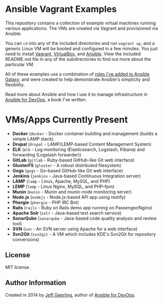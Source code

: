 # Ansible Vagrant Examples

This repository contains a collection of example virtual machines running various applications. The VMs are created via Vagrant and provisioned via Ansible.

You can `cd` into any of the included directories and run `vagrant up`, and a generic Linux VM will be booted and configured in a few minutes. You just need to install [Vagrant](http://vagrantup.com/), [VirtualBox](https://www.virtualbox.org/), and [Ansible](http://www.ansible.com/). View the included README.md file in any of the subdirectories to find out more about the particular VM.

All of these examples use a combination of [roles I've added to Ansible Galaxy](https://servercheck.in/blog/using-ansible-galaxy), and were created to help demonstrate Ansible's simplicity and flexibility.

Read more about Ansible and how I use it to manage infrastructure in [Ansible for DevOps](http://ansiblefordevops.com/), a book I've written.

# VMs/Apps Currently Present

  - **Docker** (`docker` - Docker container building and management (builds a simple LAMP stack).
  - **Drupal** (`drupal` - LAMP/LEMP-based Content Management System)
  - **ELK** (`elk` - Log monitoring (Elasticsearch, Logstash, Kibana) and forwarding (Logstash forwarder))
  - **GitLab** (`gitlab` - Ruby-based GitHub-like Git web interface)
  - **GlusterFS** (`gluster` - A robust distributed filesystem)
  - **Gogs** (`gogs` - Go-based GitHub-like Git web interface)
  - **Jenkins** (`jenkins` - Java-based Continuous Integration server)
  - **LAMP** (`lamp` - Linux, Apache, MySQL, and PHP)
  - **LEMP** (`lemp` - Linux Nginx, MySQL, and PHP-fpm)
  - **Munin** (`munin` - Munin and munin-node monitoring server)
  - **Node.js** (`nodejs` - Node.js-based API app using restify)
  - **Phergie** (`phergie` - PHP IRC Bot)
  - **Rails** (`rails` - Ruby on Rails demo app running on Passenger/Nginx)
  - **Apache Solr** (`solr` - Java-based text search service)
  - **SonarQube** (`sonarqube` - Java-based code quality analysis and review tool)
  - **SVN** (`svn` - An SVN server using Apache for a web interface)
  - **Svn2Git** (`svn2git` - A VM which includes KDE's Svn2Git for repository conversions)

## License

MIT license.

## Author Information

Created in 2014 by [Jeff Geerling](http://jeffgeerling.com/), author of [Ansible for DevOps](http://ansiblefordevops.com/).

